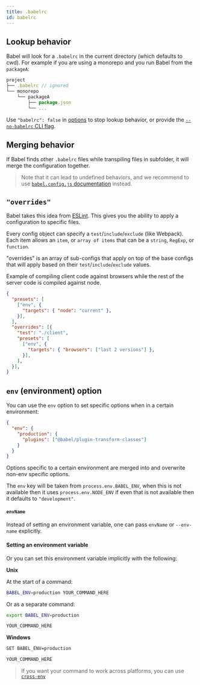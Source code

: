 ```yaml
---
title: .babelrc
id: babelrc
---
```


## Lookup behavior

Babel will look for a `.babelrc` in the current directory (which defaults to cwd). For example if you are using a monorepo and you run Babel from the `packageA`:

```js
project
├── .babelrc // ignored
└── monorepo
    └── packageA
        ├── package.json
        └── ...
```

Use `"babelrc": false` in [options](api.md#options) to stop lookup behavior, or provide the [`--no-babelrc` CLI flag](babel-cli.md#babel-ignoring-babelrc).

## Merging behavior

If Babel finds other `.babelrc` files while transpiling files in subfolder, it will merge the configuration together.

> Note that it can lead to undefined behaviors, and we recommend to use [`babel.config.js` documentation](babelconfigjs.md) instead.

## `"overrides"`

Babel takes this idea from [ESLint](http://eslint.org/docs/user-guide/configuring#example-configuration). This gives you the ability to apply a configuration to specific files.

Every config object can specify a `test`/`include`/`exclude` (like Webpack).
Each item allows an `item`, or `array of items` that can be a `string`, `RegExp`, or `function`.

"overrides" is an array of sub-configs that apply on top of the base configs that will apply based on their `test`/`include`/`exclude` values.

Example of compiling client code against browsers while the rest of the server code is compiled against node.

```json
{
  "presets": [
    ["env", { 
      "targets": { "node": "current" },
    }],
  ],
  "overrides": [{
    "test": "./client",
    "presets": [
      ["env", { 
        "targets": { "browsers": ["last 2 versions"] },
      }],
    ],
  }],
}
```

## `env` (environment) option

You can use the `env` option to set specific options when in a certain environment:

```json
{
  "env": {
    "production": {
      "plugins": ["@babel/plugin-transform-classes"]
    }
  }
}
```

Options specific to a certain environment are merged into and overwrite non-env specific options.

The `env` key will be taken from `process.env.BABEL_ENV`, when this is not available then it uses
`process.env.NODE_ENV` if even that is not available then it defaults to `"development"`.


#### `envName`

Instead of setting an environment variable, one can pass `envName` or `--env-name` explicitly.

#### Setting an environment variable

Or you can set this environment variable implicitly with the following:

**Unix**

At the start of a command:

```sh
BABEL_ENV=production YOUR_COMMAND_HERE
```

Or as a separate command:

```sh
export BABEL_ENV=production
```

```sh
YOUR_COMMAND_HERE
```

**Windows**

```sh
SET BABEL_ENV=production
```

```sh
YOUR_COMMAND_HERE
```

> If you want your command to work across platforms, you can use [`cross-env`](https://www.npmjs.com/package/cross-env)
